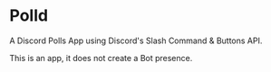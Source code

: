# Polld

A Discord Polls App using Discord's Slash Command & Buttons API.

This is an app, it does not create a Bot presence.
